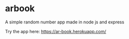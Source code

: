 # arbook
A simple random number app made in node js and express

Try the app here:
https://ar-book.herokuapp.com/
